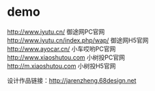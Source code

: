 ﻿# demo
<a href="http://www.iyutu.cn/" target="_blank">http://www.iyutu.cn/</a>  御途网PC官网<br />
<a href="http://www.iyutu.cn/index.php/wap/" target="_blank">http://www.iyutu.cn/index.php/wap/</a>  御途网H5官网<br />
<a href="http://www.ayocar.cn/" target="_blank">http://www.ayocar.cn/</a>  小车哎哟PC官网<br />
<a href="http://www.xiaoshutou.com" target="_blank">http://www.xiaoshutou.com</a>  小树投PC官网<br />
<a href="http://m.xiaoshutou.com" target="_blank">http://m.xiaoshutou.com</a>    小树投H5官网<br />


设计作品链接：<a href="http://jarenzheng.68design.net" target="_blank">http://jarenzheng.68design.net</a>